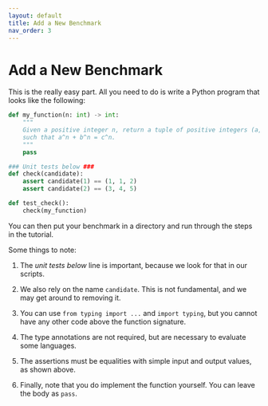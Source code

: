 ```yaml
---
layout: default
title: Add a New Benchmark
nav_order: 3
---
```


# Add a New Benchmark

This is the really easy part. All you need to do is write a Python
program that looks like the following:

```python
def my_function(n: int) -> int:
    """
    Given a positive integer n, return a tuple of positive integers (a, b, c)
    such that a^n + b^n = c^n.
    """
    pass

### Unit tests below ###
def check(candidate):
    assert candidate(1) == (1, 1, 2)
    assert candidate(2) == (3, 4, 5)

def test_check():
    check(my_function)
```

You can then put your benchmark in a directory and run through the steps
in the tutorial.

Some things to note:

1. The *unit tests below* line is important, because we look for that in our
   scripts.

2. We also rely on the name `candidate`. This is not fundamental, and we may get
   around to removing it.

3. You can use `from typing import ...` and `import typing`, but you cannot
   have any other code above the function signature.

4. The type annotations are not required, but are necessary to evaluate some
   languages.

5. The assertions must be equalities with simple input and output values,
   as shown above.

6. Finally, note that you do implement the function yourself. You can leave
   the body as `pass`.
